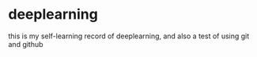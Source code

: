 # deeplearning
this is my self-learning record of deeplearning, and also a test of using git and github
